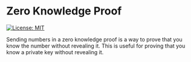 # Zero Knowledge Proof

[![License: MIT](https://img.shields.io/badge/License-MIT-blue.svg)](https://opensource.org/licenses/MIT)

Sending numbers in a zero knowledge proof is a way to prove that you know the number without revealing it. This is useful for proving that you know a private key without revealing it.
